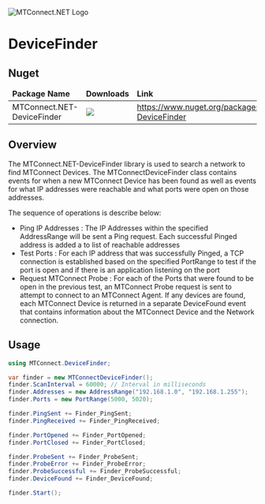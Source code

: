 ![MTConnect.NET Logo](https://raw.githubusercontent.com/TrakHound/MTConnect.NET/master/img/mtconnect-net-03-md.png) 

# DeviceFinder

## Nuget
<table>
    <thead>
        <tr>
            <td style="font-weight: bold;">Package Name</td>
            <td style="font-weight: bold;">Downloads</td>
            <td style="font-weight: bold;">Link</td>
        </tr>
    </thead>
    <tbody>
        <tr>
            <td>MTConnect.NET-DeviceFinder</td>
            <td><img src="https://img.shields.io/nuget/dt/MTConnect.NET-DeviceFinder?style=for-the-badge&logo=nuget&label=%20&color=%23333"/></td>
            <td><a href="https://www.nuget.org/packages/MTConnect.NET-DeviceFinder">https://www.nuget.org/packages/MTConnect.NET-DeviceFinder</a></td>
        </tr>
    </tbody>
</table>


## Overview
The MTConnect.NET-DeviceFinder library is used to search a network to find MTConnect Devices. The MTConnectDeviceFinder class contains events for when a new MTConnect Device has been found as well as events for what IP addresses were reachable and what ports were open on those addresses.

The sequence of operations is describe below:

- Ping IP Addresses : The IP Addresses within the specified AddressRange will be sent a Ping request. Each successful Pinged address is added a to list of reachable addresses
- Test Ports : For each IP address that was successfully Pinged, a TCP connection is established based on the specified PortRange to test if the port is open and if there is an application listening on the port
- Request MTConnect Probe : For each of the Ports that were found to be open in the previous test, an MTConnect Probe request is sent to attempt to connect to an MTConnect Agent. If any devices are found, each MTConnect Device is returned in a separate DeviceFound event that contains information about the MTConnect Device and the Network connection.

## Usage
```c#
using MTConnect.DeviceFinder;

var finder = new MTConnectDeviceFinder();
finder.ScanInterval = 60000; // Interval in milliseconds
finder.Addresses = new AddressRange("192.168.1.0", "192.168.1.255");
finder.Ports = new PortRange(5000, 5020);

finder.PingSent += Finder_PingSent;
finder.PingReceived += Finder_PingReceived;

finder.PortOpened += Finder_PortOpened;
finder.PortClosed += Finder_PortClosed;

finder.ProbeSent += Finder_ProbeSent;
finder.ProbeError += Finder_ProbeError;
finder.ProbeSuccessful += Finder_ProbeSuccessful;
finder.DeviceFound += Finder_DeviceFound;

finder.Start();
```
